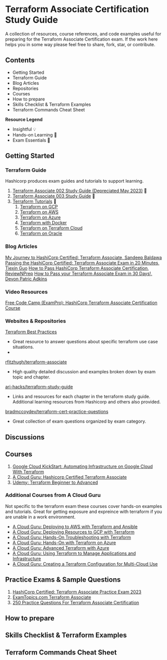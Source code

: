 # Terraform Associate Certification Study Guide

A collection of resources, course references, and code examples useful for preparing for the Terraform Associate Certification exam. If the work here helps you in some way please feel free to share, fork, star, or contribute.

## Contents
- Getting Started
- Terraform Guide
- Blog Articles
- Repositories
- Courses
- How to prepare
- Skills Checklist & Terraform Examples 
- Terraform Commands Cheat Sheet

**Resource Legend**
- Insightful          :bulb:
- Hands-on Learning   :key:
- Exam Essentials     :star2:

## Getting Started

### Terraform Guide
Hashicorp produces exam guides and tutorials to support learning.

1. [Terraform Associate 002 Study Guide (Depreciated May 2023)](https://developer.hashicorp.com/terraform/tutorials/certification/associate-study) :star2:
2. [Terraform Associate 003 Study Guide](https://developer.hashicorp.com/terraform/tutorials/certification-003/associate-study-003) :star2:
3. [Terraform Tutorials](https://developer.hashicorp.com/terraform/tutorials) :key:
   1. [Terraform on GCP](https://developer.hashicorp.com/terraform/tutorials/gcp-get-started)
   2. [Terraform on AWS](https://developer.hashicorp.com/terraform/tutorials/aws-get-started)
   3. [Terraform on Azure](https://developer.hashicorp.com/terraform/tutorials/azure-get-started)
   4. [Terraform with Docker](https://developer.hashicorp.com/terraform/tutorials/docker-get-started)
   5. [Terraform on Terraform Cloud](https://developer.hashicorp.com/terraform/tutorials/cloud-get-started)
   6. [Terraform on Oracle](https://developer.hashicorp.com/terraform/tutorials/oci-get-started)


### Blog Articles
[My Journey to HashiCorp Certified: Terraform Associate, Sandeep Baldawa](https://itnext.io/my-journey-to-hashicorp-certified-terraform-associate-f91f397a01e0)
[Passing the HashiCorp Certified: Terraform Associate Exam in 20 Minutes, Tiexin Guo](https://medium.com/4th-coffee/passing-the-hashicorp-certified-terraform-associate-exam-in-20-minutes-learning-path-and-tips-bd851f210017)
[How to Pass HashiCorp Terraform Associate Certification, ReviewNPrep](https://reviewnprep.medium.com/how-to-pass-hashicorp-terraform-associate-certification-review-n-prep-721feca14ece)
[How to Pass your Terraform Associate Exam in 30 Days!, Devon Patric Adkins](https://dev.to/aws-builders/how-to-pass-your-terraform-associate-exam-in-30-days-2omi)

### Video Resources
[Free Code Camp (ExamPro): HashiCorp Terraform Associate Certification Course](https://www.youtube.com/watch?v=V4waklkBC38)

### Websites & Repositories

[Terraform Best Practices](https://www.terraform-best-practices.com/)
- Great resource to answer questions about specific terraform use case situations.
- 
[rfitzhugh/terraform-associate](https://github.com/rfitzhugh/terraform-associate)
- High quality detailed discussion and examples broken down by exam topic and chapter.

[ari-hacks/terraform-study-guide](https://github.com/ari-hacks/terraform-study-guide)
- Links and resources for each chapter in the terraform study guide. Additional learning resources from Hashicorp and others also provided.  

[bradmccoydev/terraform-cert-practice-questions](https://github.com/bradmccoydev/terraform-cert-practice-questions)
- Great collection of exam questions organized by exam category.

## Discussions


## Courses
1. [Google Cloud KickStart: Automating Infrastructure on Google Cloud With Terraform](https://partner.cloudskillsboost.google/quests/159)
2. [A Cloud Guru: Hashicorp Certified Terraform Associate](https://learn.acloud.guru/course/hashicorp-certified-terraform-associate-1/dashboard)
3. [Udemy: Terraform Beginner to Advanced](https://www.udemy.com/course/terraform-beginner-to-advanced/)

### Additional Courses from A Cloud Guru
Not specific to the terraform exam these courses cover hands-on examples and tutorials. Great for getting exposure and expreince with terraform if you are unable in a work environment.
- [A Cloud Guru: Deploying to AWS with Terraform and Ansible](https://learn.acloud.guru/course/8a6f598f-a41f-48ff-99a6-2c7a760b4119/overview)
- [A Cloud Guru: Deploying Resources to GCP with Terraform](https://learn.acloud.guru/course/3078e33a-0a35-433b-a341-a45d3c46bd1d/dashboard)
- [A Cloud Guru: Hands-On Troubleshooting with Terraform](https://learn.acloud.guru/course/hands-on-troubleshooting-with-terraform/dashboard)
- [A Cloud Guru: Hands-On with Terraform on Azure](https://learn.acloud.guru/course/49d81a93-7176-4ba5-8e5c-d21d357ad88a/overview)
- [A Cloud Guru: Advanced Terraform with Azure](https://learn.acloud.guru/course/advanced-terraform-with-azure/overview)
- [A Cloud Guru: Using Terraform to Manage Applications and Infrastructure](https://learn.acloud.guru/course/using-terraform-to-manage-applications-and-infrastructure/overview)
- [A Cloud Guru: Creating a Terraform Configuration for Multi-Cloud Use](https://learn.acloud.guru/course/f9a35a5b-f880-4ad8-b40f-4d49ce66dde6/overview)

## Practice Exams & Sample Questions
1. [HashiCorp Certified: Terraform Associate Practice Exam 2023](https://www.udemy.com/course/terraform-associate-practice-exam/)
2. [ExamTopics.com Terraform Associate](https://www.examtopics.com/exams/hashicorp/terraform-associate/view/1/)
3. [250 Practice Questions For Terraform Associate Certification](https://medium.com/bb-tutorials-and-thoughts/250-practice-questions-for-terraform-associate-certification-7a3ccebe6a1a)

## How to prepare

## Skills Checklist & Terraform Examples

## Terraform Commands Cheat Sheet